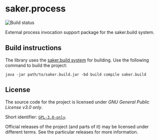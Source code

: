# saker.process

![Build status](https://img.shields.io/azure-devops/build/sakerbuild/aa80043f-a15f-482b-8868-90b241257a46/18/master)

External process invocation support package for the saker.build system.

## Build instructions

The library uses the [saker.build system](https://saker.build) for building. Use the following command to build the project:

```
java -jar path/to/saker.build.jar -bd build compile saker.build
```

## License

The source code for the project is licensed under *GNU General Public License v3.0 only*.

Short identifier: [`GPL-3.0-only`](https://spdx.org/licenses/GPL-3.0-only.html).

Official releases of the project (and parts of it) may be licensed under different terms. See the particular releases for more information.
